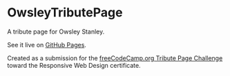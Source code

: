 # OwsleyTributePage
A tribute page for Owsley Stanley.

See it live on [GitHub Pages](https://seidobllik.github.io/OwsleyTributePage).

Created as a submission for the [freeCodeCamp.org Tribute Page Challenge](https://www.freecodecamp.org/learn/responsive-web-design/responsive-web-design-projects/build-a-tribute-page) toward the Responsive Web Design certificate.
